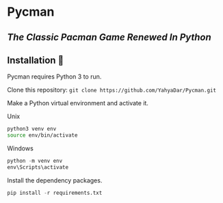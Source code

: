 # Pycman
## _The Classic Pacman Game Renewed In Python_

## Installation 🚦

Pycman requires Python 3 to run.

Clone this repository:
`git clone https://github.com/YahyaDar/Pycman.git`

Make a Python virtual environment and activate it.

Unix
```sh
python3 venv env
source env/bin/activate
```

Windows
```powershell
python -m venv env
env\Scripts\activate
```

Install the dependency packages.
```python
pip install -r requirements.txt
```
